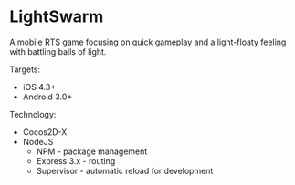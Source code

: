 LightSwarm
==========

A mobile RTS game focusing on quick gameplay and a light-floaty feeling with battling balls of light.

Targets:

* iOS 4.3+
* Android 3.0+

Technology:

* Cocos2D-X
* NodeJS
	* NPM - package management
	* Express 3.x - routing
	* Supervisor - automatic reload for development
